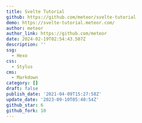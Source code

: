 ```yaml
---
title: Svelte Tutorial
github: https://github.com/meteor/svelte-tutorial
demo: https://svelte-tutorial.meteor.com/
author: meteor
author_link: https://github.com/meteor
date: 2024-02-19T02:54:43.507Z
description: ''
ssg:
  - Hexo
css:
  - Stylus
cms:
  - Markdown
category: []
draft: false
publish_date: '2021-04-09T15:27:58Z'
update_date: '2023-09-10T05:40:54Z'
github_star: 6
github_fork: 10
---
```

